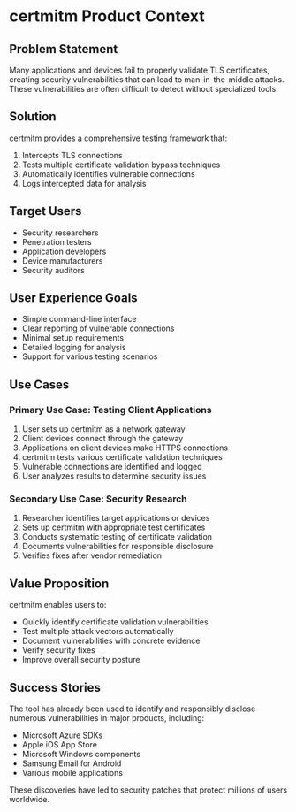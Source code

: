 # certmitm Product Context

## Problem Statement
Many applications and devices fail to properly validate TLS certificates, creating security vulnerabilities that can lead to man-in-the-middle attacks. These vulnerabilities are often difficult to detect without specialized tools.

## Solution
certmitm provides a comprehensive testing framework that:
1. Intercepts TLS connections
2. Tests multiple certificate validation bypass techniques
3. Automatically identifies vulnerable connections
4. Logs intercepted data for analysis

## Target Users
- Security researchers
- Penetration testers
- Application developers
- Device manufacturers
- Security auditors

## User Experience Goals
- Simple command-line interface
- Clear reporting of vulnerable connections
- Minimal setup requirements
- Detailed logging for analysis
- Support for various testing scenarios

## Use Cases

### Primary Use Case: Testing Client Applications
1. User sets up certmitm as a network gateway
2. Client devices connect through the gateway
3. Applications on client devices make HTTPS connections
4. certmitm tests various certificate validation techniques
5. Vulnerable connections are identified and logged
6. User analyzes results to determine security issues

### Secondary Use Case: Security Research
1. Researcher identifies target applications or devices
2. Sets up certmitm with appropriate test certificates
3. Conducts systematic testing of certificate validation
4. Documents vulnerabilities for responsible disclosure
5. Verifies fixes after vendor remediation

## Value Proposition
certmitm enables users to:
- Quickly identify certificate validation vulnerabilities
- Test multiple attack vectors automatically
- Document vulnerabilities with concrete evidence
- Verify security fixes
- Improve overall security posture

## Success Stories
The tool has already been used to identify and responsibly disclose numerous vulnerabilities in major products, including:
- Microsoft Azure SDKs
- Apple iOS App Store
- Microsoft Windows components
- Samsung Email for Android
- Various mobile applications

These discoveries have led to security patches that protect millions of users worldwide.